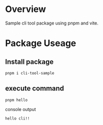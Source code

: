 # Overview

Sample cli tool package using pnpm and vite.

# Package Useage

## Install package

```
pnpm i cli-tool-sample
```

## execute command

```shell
pnpm hello
```

console output

```
hello cli!!
```
